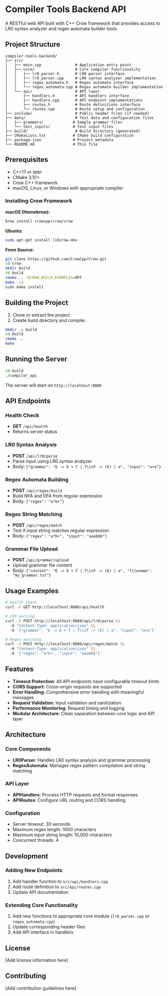 # Compiler Tools Backend API

A RESTful web API built with C++ Crow framework that provides access to LR0 syntax analyzer and regex automata builder tools.

## Project Structure

```
compiler-tools-backend/
├── src/
│   ├── main.cpp               # Application entry point
│   ├── core/                  # Core compiler functionality
│   │   ├── lr0_parser.h       # LR0 parser interface
│   │   ├── lr0_parser.cpp     # LR0 syntax analyzer implementation
│   │   ├── regex_automata.h   # Regex automata interface
│   │   └── regex_automata.cpp # Regex automata builder implementation
│   └── api/                   # API layer
│       ├── handlers.h         # API handlers interface
│       ├── handlers.cpp       # API endpoint implementations
│       ├── routes.h           # Route definitions interface
│       └── routes.cpp         # Route setup and configuration
├── include/                   # Public header files (if needed)
├── data/                      # Test data and configuration files
│   ├── grammars/             # Sample grammar files
│   └── test_inputs/          # Test input files
├── build/                     # Build directory (generated)
├── CMakeLists.txt            # CMake build configuration
├── package.json              # Project metadata
└── README.md                 # This file
```

## Prerequisites

- C++17 or later
- CMake 3.10+
- Crow C++ framework
- macOS, Linux, or Windows with appropriate compiler

### Installing Crow Framework

**macOS (Homebrew):**
```bash
brew install crowcpp/crow/crow
```

**Ubuntu:**
```bash
sudo apt-get install libcrow-dev
```

**From Source:**
```bash
git clone https://github.com/CrowCpp/Crow.git
cd Crow
mkdir build
cd build
cmake .. -DCROW_BUILD_EXAMPLES=OFF
make -j4
sudo make install
```

## Building the Project

1. Clone or extract the project
2. Create build directory and compile:

```bash
mkdir -p build
cd build
cmake ..
make
```

## Running the Server

```bash
cd build
./compiler_api
```

The server will start on `http://localhost:8080`

## API Endpoints

### Health Check
- **GET** `/api/health`
- Returns server status

### LR0 Syntax Analysis
- **POST** `/api/lr0/parse`
- Parse input using LR0 syntax analyzer
- Body: `{"grammar": "E -> E + T | T\\nT -> (E) | a", "input": "a+a"}`

### Regex Automata Building
- **POST** `/api/regex/build`
- Build NFA and DFA from regular expression
- Body: `{"regex": "a*b+"}`

### Regex String Matching
- **POST** `/api/regex/match`
- Test if input string matches regular expression
- Body: `{"regex": "a*b+", "input": "aaabbb"}`

### Grammar File Upload
- **POST** `/api/grammar/upload`
- Upload grammar file content
- Body: `{"content": "E -> E + T | T\\nT -> (E) | a", "filename": "my_grammar.txt"}`

## Usage Examples

```bash
# Health check
curl -X GET http://localhost:8080/api/health

# LR0 parsing
curl -X POST http://localhost:8080/api/lr0/parse \\
  -H "Content-Type: application/json" \\
  -d '{"grammar": "E -> E + T | T\\nT -> (E) | a", "input": "a+a"}'

# Regex matching
curl -X POST http://localhost:8080/api/regex/match \\
  -H "Content-Type: application/json" \\
  -d '{"regex": "a*b+", "input": "aaabbb"}'
```

## Features

- **Timeout Protection**: All API endpoints have configurable timeout limits
- **CORS Support**: Cross-origin requests are supported
- **Error Handling**: Comprehensive error handling with meaningful messages
- **Request Validation**: Input validation and sanitization
- **Performance Monitoring**: Request timing and logging
- **Modular Architecture**: Clean separation between core logic and API layer

## Architecture

### Core Components
- **LR0Parser**: Handles LR0 syntax analysis and grammar processing
- **RegexAutomata**: Manages regex pattern compilation and string matching

### API Layer
- **APIHandlers**: Process HTTP requests and format responses
- **APIRoutes**: Configure URL routing and CORS handling

### Configuration
- Server timeout: 30 seconds
- Maximum regex length: 1000 characters
- Maximum input string length: 10,000 characters
- Concurrent threads: 4

## Development

### Adding New Endpoints
1. Add handler function to `src/api/handlers.cpp`
2. Add route definition to `src/api/routes.cpp`
3. Update API documentation

### Extending Core Functionality
1. Add new functions to appropriate core module (`lr0_parser.cpp` or `regex_automata.cpp`)
2. Update corresponding header files
3. Add API interface in handlers

## License

[Add license information here]

## Contributing

[Add contribution guidelines here]
